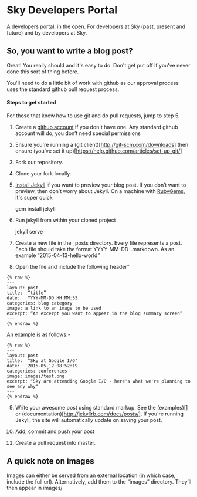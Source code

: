 # Sky Developers Portal

A developers portal, in the open.  For developers at Sky (past, present and future) and by developers at Sky.


## So, you want to write a blog post?

Great!  You really should and it's easy to do. Don't get put off if you've never done this sort of thing before.

You'll need to do a little bit of work with github as our approval process uses the standard github pull request process.


#### Steps to get started

For those that know how to use git and do pull requests, jump to step 5.

1. Create a [github account](https://github.com/join) if you don't have one. Any standard github account will do, you don’t need special permissions

2. Ensure you're running a (git client)[http://git-scm.com/downloads] then ensure (you've set it up)[https://help.github.com/articles/set-up-git/]

3. Fork our repository.

4. Clone your fork locally.

5. [Install Jekyll](http://jekyllrb.com/docs/installation/) if you want to preview your blog post. If you don’t want to preview, then don’t worry about Jekyll. On a machine with [RubyGems](https://rubygems.org/pages/download), it's super quick

    gem install jekyll

6. Run jekyll from within your cloned project

    jekyll serve

7. Create a new file in the _posts directory.  Every file represents a post.  Each file should take the format YYYY-MM-DD-<meaningful-name-without-spaces>.markdown.  As an example “2015-04-13-hello-world”

8. Open the file and include the following header”

```
{% raw %}
---
layout: post
title:  “title”
date:   YYYY-MM-DD HH:MM:SS
categories: blog category
image: a link to an image to be used
excerpt: “An excerpt you want to appear in the blog summary screen”
---
{% endraw %}
```


An example is as follows:-

```
{% raw %}
---
layout: post
title:  "Sky at Google I/O"
date:   2015-05-12 08:52:19
categories: conferences
image: images/test.png
excerpt: "Sky are attending Google I/O - here's what we're planning to see any why"
---
{% endraw %}
```

9. Write your awesome post using standard markup.  See the (examples)[] or (documentation)[http://jekyllrb.com/docs/posts/].  If you're running Jekyll, the site will automatically update on saving your post.

10. Add, commit and push your post

11. Create a pull request into master.


## A quick note on images

Images can either be served from an external location (in which case, include the full url).  Alternatively, add them to the “images” directory.  They’ll then appear in images/<image name>

